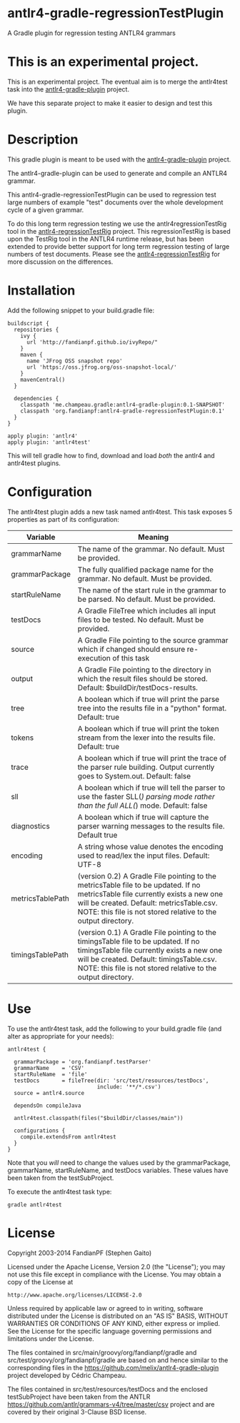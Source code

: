 # antlr4-gradle-regressionTestPlugin

A Gradle plugin for regression testing ANTLR4 grammars

# This is an experimental project.

This is an experimental project. The eventual aim is to merge the antlr4test
task into the
[antlr4-gradle-plugin](https://github.com/melix/antlr4-gradle-plugin) project.

We have this separate project to make it easier to design and test this plugin. 

# Description

This gradle plugin is meant to be used with the 
[antlr4-gradle-plugin](https://github.com/melix/antlr4-gradle-plugin) project.

The antlr4-gradle-plugin can be used to generate and compile an ANTLR4 grammar.

This antlr4-gradle-regressionTestPlugin can be used to regression test large
numbers of example "test" documents over the whole development cycle of a given
grammar.

To do this long term regression testing we use the antlr4regressionTestRig tool
in the
[antlr4-regressionTestRig](https://github.com/fandianpf/antlr4-regressionTestRig)
project. This regressionTestRig is based upon the TestRig tool in the ANTLR4
runtime release, but has been extended to provide better support for long term
regression testing of large numbers of test documents.  Please see the 
[antlr4-regressionTestRig](https://github.com/fandianpf/antlr4-regressionTestRig)
for more discussion on the differences.

# Installation

Add the following snippet to your build.gradle file:

```
buildscript {
  repositories {
    ivy {
      url 'http://fandianpf.github.io/ivyRepo/"
    }
    maven {
      name 'JFrog OSS snapshot repo'
      url 'https://oss.jfrog.org/oss-snapshot-local/'
    }
    mavenCentral()
  }

  dependencies { 
    classpath 'me.champeau.gradle:antlr4-gradle-plugin:0.1-SNAPSHOT'
    classpath 'org.fandianpf:antlr4-gradle-regressionTestPlugin:0.1'
  }
}

apply plugin: 'antlr4'
apply plugin: 'antlr4test'
```

This will tell gradle how to find, download and load *both* the antlr4 and
antlr4test plugins.

# Configuration

The antlr4test plugin adds a new task named antlr4test. This task exposes 5
properties as part of its configuration:

| Variable         | Meaning |
|------------------|---------|
| grammarName      | The name of the grammar. No default. Must be provided. |
| grammarPackage   | The fully qualified package name for the grammar. No default. Must be provided. |
| startRuleName    | The name of the start rule in the grammar to be parsed. No default. Must be provided. |
| testDocs         | A Gradle FileTree which includes all input files to be tested. No default. Must be provided. |
| source           | A Gradle File pointing to the source grammar which if changed should ensure re-execution of this task |
| output           | A Gradle File pointing to the directory in which the result files should be stored. Default: $buildDir/testDocs-results. |
| tree             | A boolean which if true will print the parse tree into the results file in a "python" format. Default: true |
| tokens           | A boolean which if true will print the token stream from the lexer into the results file. Default: true |
| trace            | A boolean which if true will print the trace of the parser rule building. Output currently goes to System.out. Default: false |
| sll              | A boolean which if true will tell the parser to use the faster SLL(*) parsing mode rather than the full ALL(*) mode. Default: false |
| diagnostics      | A boolean which if true will capture the parser warning messages to the results file. Default true |
| encoding         | A string whose value denotes the encoding used to read/lex the input files. Default: UTF-8 |
| metricsTablePath | (version 0.2) A Gradle File pointing to the metricsTable file to be updated. If no metricsTable file currently exists a new one will be created. Default: metricsTable.csv. NOTE: this file is not stored relative to the output directory. |
| timingsTablePath | (version 0.1) A Gradle File pointing to the timingsTable file to be updated. If no timingsTable file currently exists a new one will be created. Default: timingsTable.csv. NOTE: this file is not stored relative to the output directory. |

# Use

To use the antlr4test task, add the following to your build.gradle file (and
alter as appropriate for your needs):

```
antlr4test {
  
  grammarPackage = 'org.fandianpf.testParser'
  grammarName    = 'CSV'
  startRuleName  = 'file'
  testDocs       = fileTree(dir: 'src/test/resources/testDocs',
                            include: '**/*.csv')
  source = antlr4.source

  dependsOn compileJava
  
  antlr4test.classpath(files("$buildDir/classes/main"))
  
  configurations {
    compile.extendsFrom antlr4test
  }
}
```

Note that you *will* need to change the values used by the grammarPackage,
grammarName, startRuleName, and testDocs variables. These values have been taken
from the testSubProject.

To execute the antlr4test task type:

    gradle antlr4test

# License

Copyright 2003-2014 FandianPF (Stephen Gaito)

Licensed under the Apache License, Version 2.0 (the "License"); you may not use
this file except in compliance with the License. You may obtain a copy of the
License at

    http://www.apache.org/licenses/LICENSE-2.0

Unless required by applicable law or agreed to in writing, software distributed
under the License is distributed on an "AS IS" BASIS, WITHOUT WARRANTIES OR
CONDITIONS OF ANY KIND, either express or implied. See the License for the
specific language governing permissions and limitations under the License.

The files contained in src/main/groovy/org/fandianpf/gradle and
src/test/groovy/org/fandianpf/gradle are based on and hence similar to the
corresponding files in the https://github.com/melix/antlr4-gradle-plugin project
developed by Cédric Champeau.
 
The files contained in src/test/resources/testDocs and the enclosed
testSubProject have been taken from the ANTLR
https://github.com/antlr/grammars-v4/tree/master/csv project and are covered by
their original 3-Clause BSD license.
